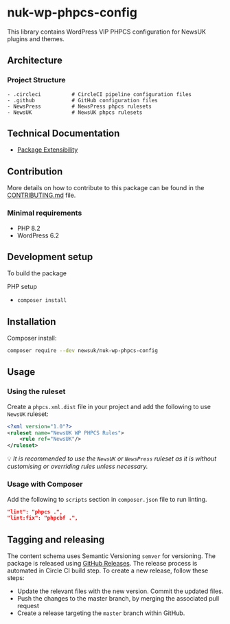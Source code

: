 # nuk-wp-phpcs-config

This library contains WordPress VIP PHPCS configuration for NewsUK plugins and themes.

## Architecture

### Project Structure

```text
- .circleci          # CircleCI pipeline configuration files
- .github            # GitHub configuration files
- NewsPress          # NewsPress phpcs rulesets
- NewsUK             # NewsUK phpcs rulesets
```

## Technical Documentation

-   [Package Extensibility](docs/extensibility.md)

## Contribution

More details on how to contribute to this package can be found in the [CONTRIBUTING.md](docs/CONTRIBUTING.md) file.

### Minimal requirements

-   PHP 8.2
-   WordPress 6.2

## Development setup

To build the package

PHP setup

-   `composer install`

## Installation

Composer install:

```bash
composer require --dev newsuk/nuk-wp-phpcs-config
```

## Usage

### Using the ruleset

Create a `phpcs.xml.dist` file in your project and add the following to use `NewsUK` ruleset:

```xml
<?xml version="1.0"?>
<ruleset name="NewsUK WP PHPCS Rules">
	<rule ref="NewsUK"/>
</ruleset>
```

💡 *It is recommended to use the `NewsUK` or `NewsPress` ruleset as it is without customising or overriding rules unless necessary.*

### Usage with Composer
Add the following to `scripts` section in `composer.json` file to run linting.

```json
"lint": "phpcs .",
"lint:fix": "phpcbf .",
```

## Tagging and releasing

The content schema uses Semantic Versioning `semver` for versioning. The package is released using [GitHub Releases](https://docs.github.com/en/github/administering-a-repository/releasing-projects-on-github/about-releases). The release process is automated in Circle CI build step. To create a new release, follow these steps:

-   Update the relevant files with the new version. Commit the updated files.
-   Push the changes to the master branch, by merging the associated pull request
-   Create a release targeting the `master` branch within GitHub.
